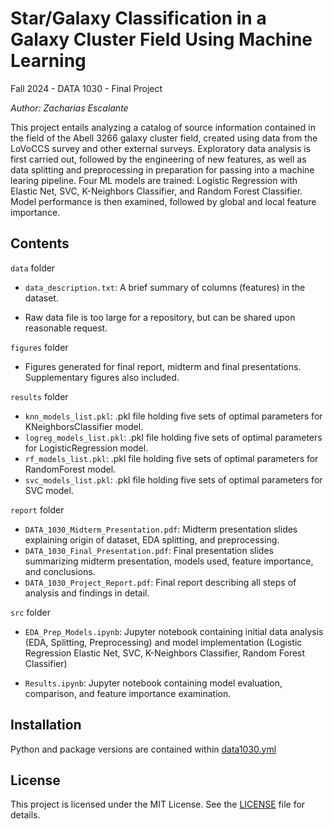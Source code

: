 # Star/Galaxy Classification in a Galaxy Cluster Field Using Machine Learning
Fall 2024 - DATA 1030 - Final Project

_Author: Zacharias Escalante_

This project entails analyzing a catalog of source information contained in the field of the Abell 3266 galaxy cluster field, created using data from the LoVoCCS survey and other external surveys. Exploratory data analysis is first carried out, followed by the engineering of new features, as well as data splitting and preprocessing in preparation for passing into a machine learing pipeline. Four ML models are trained: Logistic Regression with Elastic Net, SVC, K-Neighbors Classifier, and Random Forest Classifier. Model performance is then examined, followed by global and local feature importance.

## Contents

`data` folder

* `data_description.txt`: A brief summary of columns (features) in the dataset.

* Raw data file is too large for a repository, but can be shared upon reasonable request.

`figures` folder

* Figures generated for final report, midterm and final presentations. Supplementary figures also included.

`results` folder

* `knn_models_list.pkl`: .pkl file holding five sets of optimal parameters for KNeighborsClassifier model.
* `logreg_models_list.pkl`: .pkl file holding five sets of optimal parameters for LogisticRegression model.
* `rf_models_list.pkl`: .pkl file holding five sets of optimal parameters for RandomForest model.
* `svc_models_list.pkl`: .pkl file holding five sets of optimal parameters for SVC model.

`report` folder

* `DATA_1030_Midterm_Presentation.pdf`: Midterm presentation slides explaining origin of dataset, EDA splitting, and preprocessing.
* `DATA_1030_Final_Presentation.pdf`: Final presentation slides summarizing midterm presentation, models used, feature importance, and conclusions.
* `DATA_1030_Project_Report.pdf`: Final report describing all steps of analysis and findings in detail.

`src` folder

* `EDA_Prep_Models.ipynb`: Jupyter notebook containing initial data analysis (EDA, Splitting, Preprocessing) and model implementation (Logistic Regression Elastic Net, SVC, K-Neighbors Classifier, Random Forest Classifier)

* `Results.ipynb`: Jupyter notebook containing model evaluation, comparison, and feature importance examination.


## Installation

Python and package versions are contained within [data1030.yml](data1030.yml)


## License

This project is licensed under the MIT License. See the [LICENSE](LICENSE.txt) file for details.

